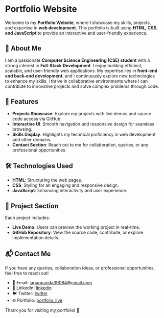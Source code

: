 # Portfolio Website

Welcome to my **Portfolio Website**, where I showcase my skills, projects, and expertise in **web development**. This portfolio is built using **HTML, CSS, and JavaScript** to provide an interactive and user-friendly experience.

## 📝 About Me

I am a passionate **Computer Science Engineering (CSE) student** with a strong interest in **Full-Stack Development**. I enjoy building efficient, scalable, and user-friendly web applications. My expertise lies in **front-end and back-end development**, and I continuously explore new technologies to enhance my skills. I thrive in collaborative environments where I can contribute to innovative projects and solve complex problems through code.

## 🚀 Features

- **Projects Showcase**: Explore my projects with live demos and source code access via GitHub.
- **Interactive UI**: Smooth navigation and responsive design for seamless browsing.
- **Skills Display**: Highlights my technical proficiency in web development and other domains.
- **Contact Section**: Reach out to me for collaboration, queries, or any professional opportunities.

## 🛠️ Technologies Used

- **HTML**: Structuring the web pages.
- **CSS**: Styling for an engaging and responsive design.
- **JavaScript**: Enhancing interactivity and user experience.

## 📂 Project Section

Each project includes:

- **Live Demo**: Users can preview the working project in real-time.
- **GitHub Repository**: View the source code, contribute, or explore implementation details.

## 📬 Contact Me

If you have any queries, collaboration ideas, or professional opportunities, feel free to reach out!

- 📧 Email: jaganparida39064@gmail.com
- 🔗 LinkedIn: [linkedin](https://www.linkedin.com/in/jagan-parida-7439002a0)
- 🐦 Twitter: [twitter](https://x.com/JaganParida0504?t=8bIfF9ByM8BJbc5Gux6pHA&s=09)
- 🌐 Portfolio: [portfolio_live](https://jaganparida.github.io/Portfolio/)

Thank you for visiting my portfolio! 🚀
